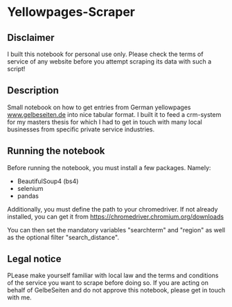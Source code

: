 # Yellowpages-Scraper
## Disclaimer
I built this notebook for personal use only. Please check the terms of service of any website before you attempt scraping its data with such a script!
## Description
Small notebook on how to get entries from German yellowpages www.gelbeseiten.de into nice tabular format. I built it to feed a crm-system for my masters thesis for which I had to get in touch with many local businesses from specific private service industries.

## Running the notebook
Before running the notebook, you must install a few packages. Namely:
* BeautifulSoup4 (bs4)
* selenium
* pandas

Additionally, you must define the path to your chromedriver. If not already installed, you can get it from https://chromedriver.chromium.org/downloads

You can then set the mandatory variables "searchterm" and "region" as well as the optional filter "search_distance". 

## Legal notice
PLease make yourself familiar with local law and the terms and conditions of the service you want to scrape before doing so. If you are acting on behalf of GelbeSeiten and do not approve this notebook, please get in touch with me.
